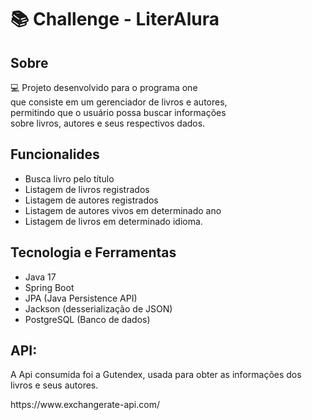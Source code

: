 # :books: Challenge - LiterAlura

<h2 align-text="left">Sobre</h2>
<p align-text="left">💻 Projeto desenvolvido para o programa one<br/> que
    consiste em um gerenciador de livros e autores,<br/> permitindo que o usuário possa buscar informações<br/> sobre livros, autores e seus respectivos dados.</p>
    
<h2 align-text="left">Funcionalides</h2>
<ul>
  <li>Busca livro pelo título</li>
  <li>Listagem de livros registrados</li>
  <li>Listagem de autores registrados</li>
  <li>Listagem de autores vivos em determinado ano</li>
  <li>Listagem de livros em determinado idioma.</li>
</ul>

<h2 align-text="left">Tecnologia e Ferramentas</h2>
<ul>
  <li>Java 17</li>
  <li>Spring Boot</li>
  <li>JPA (Java Persistence API)</li>
  <li>Jackson (desserialização de JSON)</li>
  <li>PostgreSQL (Banco de dados)</li>
</ul>

<h2 align-text="left">API:</h2>
<p>A Api consumida foi a Gutendex, usada para obter as informações dos livros e seus autores.</p>
<p>https://www.exchangerate-api.com/</p>
